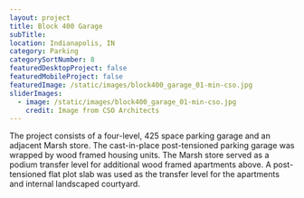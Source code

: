 ```yaml
---
layout: project
title: Block 400 Garage
subTitle:
location: Indianapolis, IN
category: Parking
categorySortNumber: 8
featuredDesktopProject: false
featuredMobileProject: false
featuredImage: /static/images/block400_garage_01-min-cso.jpg
sliderImages:
  - image: /static/images/block400_garage_01-min-cso.jpg
    credit: Image from CSO Architects
---
```

The project consists of a four-level, 425 space parking garage and an adjacent Marsh store. The cast-in-place post-tensioned parking garage was wrapped by wood framed housing units. The Marsh store served as a podium transfer level for additional wood framed apartments above. A post-tensioned flat plot slab was used as the transfer level for the apartments and internal landscaped courtyard.



































